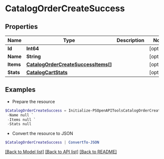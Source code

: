 # CatalogOrderCreateSuccess
## Properties

Name | Type | Description | Notes
------------ | ------------- | ------------- | -------------
**Id** | **Int64** |  | [optional] 
**Name** | **String** |  | [optional] 
**Items** | [**CatalogOrderCreateSuccessItems[]**](CatalogOrderCreateSuccessItems.md) |  | [optional] 
**Stats** | [**CatalogCartStats**](CatalogCartStats.md) |  | [optional] 

## Examples

- Prepare the resource
```powershell
$CatalogOrderCreateSuccess = Initialize-PSOpenAPIToolsCatalogOrderCreateSuccess  -Id null `
 -Name null `
 -Items null `
 -Stats null
```

- Convert the resource to JSON
```powershell
$CatalogOrderCreateSuccess | ConvertTo-JSON
```

[[Back to Model list]](../README.md#documentation-for-models) [[Back to API list]](../README.md#documentation-for-api-endpoints) [[Back to README]](../README.md)

